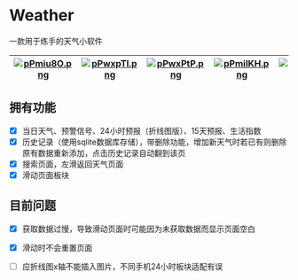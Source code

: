 # Weather
一款用于练手的天气小软件

| [![pPmiu8O.png](https://p3-juejin.byteimg.com/tos-cn-i-k3u1fbpfcp/4a568af0dc9a4a17ba1b289d311fa363~tplv-k3u1fbpfcp-zoom-1.image)](https://imgse.com/i/pPmiu8O) |[![pPwxpTI.png](https://s1.ax1x.com/2023/08/31/pPwxpTI.png)](https://imgse.com/i/pPwxpTI)| [![pPwxPtP.png](https://s1.ax1x.com/2023/08/31/pPwxPtP.png)](https://imgse.com/i/pPwxPtP) | [![pPmilKH.png](https://p3-juejin.byteimg.com/tos-cn-i-k3u1fbpfcp/18fe69e97edf42ac85c9657b949fbfda~tplv-k3u1fbpfcp-zoom-1.image)](https://imgse.com/i/pPmilKH) | [![pPmi1rd.png](https://p3-juejin.byteimg.com/tos-cn-i-k3u1fbpfcp/6b05306d72fe45edb84685617ce7e631~tplv-k3u1fbpfcp-zoom-1.image)](https://imgse.com/i/pPmi1rd) |
| -------------------------------------------------------------------------------------------------------------------------------------------------------------- | -------------------------------------------------------------------------------------------------------------------------------------------------------------- | -------------------------------------------------------------------------------------------------------------------------------------------------------------- | -------------------------------------------------------------------------------------------------------------------------------------------------------------- | -------------------------------------------------------------------------------------------------------------------------------------------------------------- |

## 拥有功能

*   [x] 当日天气、预警信号、24小时预报（折线图版）、15天预报、生活指数
*   [x] 历史记录（使用sqlite数据库存储），带删除功能，增加新天气时若已有则删除原有数据重新添加，点击历史记录自动翻到该页
*   [x] 搜索页面，左滑返回天气页面
*   [x] 滑动页面板块

## 目前问题

*   [x] 获取数据过慢，导致滑动页面时可能因为未获取数据而显示页面空白
*   [x] 滑动时不会重置页面
*   [ ] 应折线图x轴不能插入图片，不同手机24小时板块适配有误

